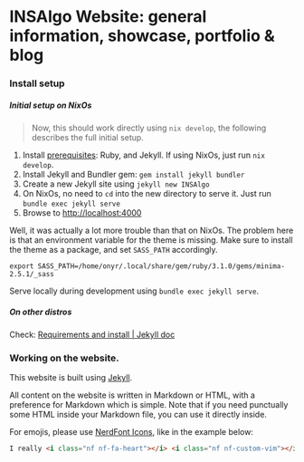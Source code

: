 # INSAlgo Website: general information, showcase, portfolio & blog

### Install setup

##### Initial setup on NixOs
>Now, this should work directly using `nix develop`, the following describes the full initial setup.

1. Install [prerequisites](https://jekyllrb.com/docs/installation/other-linux/): Ruby, and Jekyll. If using NixOs, just run `nix develop`.
2. Install Jekyll and Bundler gem: `gem install jekyll bundler`
3. Create a new Jekyll site using `jekyll new INSAlgo`
4. On NixOs, no need to `cd` into the new directory to serve it. Just run `bundle exec jekyll serve`
5. Browse to [http://localhost:4000](http://localhost:4000)

Well, it was actually a lot more trouble than that on NixOs. The problem here is that an environment variable for the theme is missing. Make sure to install the theme as a package, and set `SASS_PATH` accordingly.

```
export SASS_PATH=/home/onyr/.local/share/gem/ruby/3.1.0/gems/minima-2.5.1/_sass
```

Serve locally during development using `bundle exec jekyll serve`.

##### On other distros

Check: [Requirements and install | Jekyll doc](https://jekyllrb.com/docs/installation/#requirements)

### Working on the website.

This website is built using [Jekyll](https://jekyllrb.com/).

All content on the website is written in Markdown or HTML, with a preference for Markdown which is simple. Note that if you need punctually some HTML inside your Markdown file, you can use it directly inside.

For emojis, please use [NerdFont Icons](https://www.nerdfonts.com/cheat-sheet), like in the example below:

```html
I really <i class="nf nf-fa-heart"></i> <i class="nf nf-custom-vim"></i>
```



